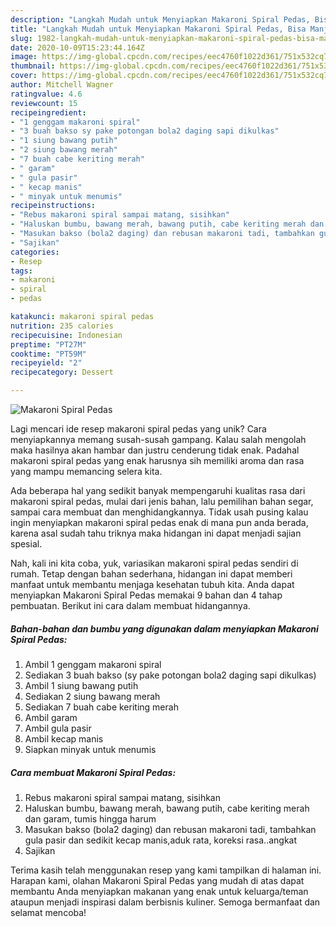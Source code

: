 ```yaml
---
description: "Langkah Mudah untuk Menyiapkan Makaroni Spiral Pedas, Bisa Manjain Lidah"
title: "Langkah Mudah untuk Menyiapkan Makaroni Spiral Pedas, Bisa Manjain Lidah"
slug: 1982-langkah-mudah-untuk-menyiapkan-makaroni-spiral-pedas-bisa-manjain-lidah
date: 2020-10-09T15:23:44.164Z
image: https://img-global.cpcdn.com/recipes/eec4760f1022d361/751x532cq70/makaroni-spiral-pedas-foto-resep-utama.jpg
thumbnail: https://img-global.cpcdn.com/recipes/eec4760f1022d361/751x532cq70/makaroni-spiral-pedas-foto-resep-utama.jpg
cover: https://img-global.cpcdn.com/recipes/eec4760f1022d361/751x532cq70/makaroni-spiral-pedas-foto-resep-utama.jpg
author: Mitchell Wagner
ratingvalue: 4.6
reviewcount: 15
recipeingredient:
- "1 genggam makaroni spiral"
- "3 buah bakso sy pake potongan bola2 daging sapi dikulkas"
- "1 siung bawang putih"
- "2 siung bawang merah"
- "7 buah cabe keriting merah"
- " garam"
- " gula pasir"
- " kecap manis"
- " minyak untuk menumis"
recipeinstructions:
- "Rebus makaroni spiral sampai matang, sisihkan"
- "Haluskan bumbu, bawang merah, bawang putih, cabe keriting merah dan garam, tumis hingga harum"
- "Masukan bakso (bola2 daging) dan rebusan makaroni tadi, tambahkan gula pasir dan sedikit kecap manis,aduk rata, koreksi rasa..angkat"
- "Sajikan"
categories:
- Resep
tags:
- makaroni
- spiral
- pedas

katakunci: makaroni spiral pedas 
nutrition: 235 calories
recipecuisine: Indonesian
preptime: "PT27M"
cooktime: "PT59M"
recipeyield: "2"
recipecategory: Dessert

---
```



![Makaroni Spiral Pedas](https://img-global.cpcdn.com/recipes/eec4760f1022d361/751x532cq70/makaroni-spiral-pedas-foto-resep-utama.jpg)

Lagi mencari ide resep makaroni spiral pedas yang unik? Cara menyiapkannya memang susah-susah gampang. Kalau salah mengolah maka hasilnya akan hambar dan justru cenderung tidak enak. Padahal makaroni spiral pedas yang enak harusnya sih memiliki aroma dan rasa yang mampu memancing selera kita.

Ada beberapa hal yang sedikit banyak mempengaruhi kualitas rasa dari makaroni spiral pedas, mulai dari jenis bahan, lalu pemilihan bahan segar, sampai cara membuat dan menghidangkannya. Tidak usah pusing kalau ingin menyiapkan makaroni spiral pedas enak di mana pun anda berada, karena asal sudah tahu triknya maka hidangan ini dapat menjadi sajian spesial.




Nah, kali ini kita coba, yuk, variasikan makaroni spiral pedas sendiri di rumah. Tetap dengan bahan sederhana, hidangan ini dapat memberi manfaat untuk membantu menjaga kesehatan tubuh kita. Anda dapat menyiapkan Makaroni Spiral Pedas memakai 9 bahan dan 4 tahap pembuatan. Berikut ini cara dalam membuat hidangannya.

<!--inarticleads1-->

##### Bahan-bahan dan bumbu yang digunakan dalam menyiapkan Makaroni Spiral Pedas:

1. Ambil 1 genggam makaroni spiral
1. Sediakan 3 buah bakso (sy pake potongan bola2 daging sapi dikulkas)
1. Ambil 1 siung bawang putih
1. Sediakan 2 siung bawang merah
1. Sediakan 7 buah cabe keriting merah
1. Ambil  garam
1. Ambil  gula pasir
1. Ambil  kecap manis
1. Siapkan  minyak untuk menumis




<!--inarticleads2-->

##### Cara membuat Makaroni Spiral Pedas:

1. Rebus makaroni spiral sampai matang, sisihkan
1. Haluskan bumbu, bawang merah, bawang putih, cabe keriting merah dan garam, tumis hingga harum
1. Masukan bakso (bola2 daging) dan rebusan makaroni tadi, tambahkan gula pasir dan sedikit kecap manis,aduk rata, koreksi rasa..angkat
1. Sajikan




Terima kasih telah menggunakan resep yang kami tampilkan di halaman ini. Harapan kami, olahan Makaroni Spiral Pedas yang mudah di atas dapat membantu Anda menyiapkan makanan yang enak untuk keluarga/teman ataupun menjadi inspirasi dalam berbisnis kuliner. Semoga bermanfaat dan selamat mencoba!
